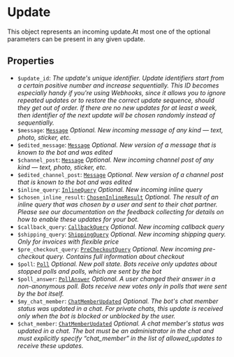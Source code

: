 # Update	

This object represents an incoming update.At most one of the optional parameters can be present in any given update.	

## Properties	

- `$update_id`: _The update's unique identifier. Update identifiers start from a certain positive number and increase sequentially. This ID becomes especially handy if you're using Webhooks, since it allows you to ignore repeated updates or to restore the correct update sequence, should they get out of order. If there are no new updates for at least a week, then identifier of the next update will be chosen randomly instead of sequentially._
- `$message`: [`Message`](Message.md) _Optional. New incoming message of any kind — text, photo, sticker, etc._
- `$edited_message`: [`Message`](Message.md) _Optional. New version of a message that is known to the bot and was edited_
- `$channel_post`: [`Message`](Message.md) _Optional. New incoming channel post of any kind — text, photo, sticker, etc._
- `$edited_channel_post`: [`Message`](Message.md) _Optional. New version of a channel post that is known to the bot and was edited_
- `$inline_query`: [`InlineQuery`](InlineQuery.md) _Optional. New incoming inline query_
- `$chosen_inline_result`: [`ChosenInlineResult`](ChosenInlineResult.md) _Optional. The result of an inline query that was chosen by a user and sent to their chat partner. Please see our documentation on the feedback collecting for details on how to enable these updates for your bot._
- `$callback_query`: [`CallbackQuery`](CallbackQuery.md) _Optional. New incoming callback query_
- `$shipping_query`: [`ShippingQuery`](ShippingQuery.md) _Optional. New incoming shipping query. Only for invoices with flexible price_
- `$pre_checkout_query`: [`PreCheckoutQuery`](PreCheckoutQuery.md) _Optional. New incoming pre-checkout query. Contains full information about checkout_
- `$poll`: [`Poll`](Poll.md) _Optional. New poll state. Bots receive only updates about stopped polls and polls, which are sent by the bot_
- `$poll_answer`: [`PollAnswer`](PollAnswer.md) _Optional. A user changed their answer in a non-anonymous poll. Bots receive new votes only in polls that were sent by the bot itself._
- `$my_chat_member`: [`ChatMemberUpdated`](ChatMemberUpdated.md) _Optional. The bot's chat member status was updated in a chat. For private chats, this update is received only when the bot is blocked or unblocked by the user._
- `$chat_member`: [`ChatMemberUpdated`](ChatMemberUpdated.md) _Optional. A chat member's status was updated in a chat. The bot must be an administrator in the chat and must explicitly specify “chat_member” in the list of allowed_updates to receive these updates._

